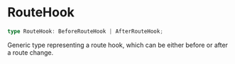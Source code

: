 # RouteHook

```ts
type RouteHook: BeforeRouteHook | AfterRouteHook;
```

Generic type representing a route hook, which can be either before or after a route change.

